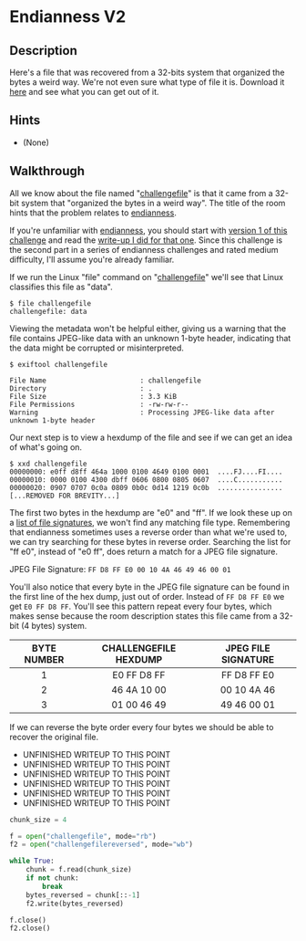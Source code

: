 # Endianness V2

## Description

Here's a file that was recovered from a 32-bits system that organized the bytes a weird way. We're not even sure what type of file it is. Download it [here](https://artifacts.picoctf.net/c_titan/112/challengefile "Pico CTF link to download challenge file") and see what you can get out of it.

## Hints

* (None)

## Walkthrough

All we know about the file named "[challengefile](./challengefile "Mysterious file")" is that it came from a 32-bit system that "organized the bytes in a weird way". The title of the room hints that the problem relates to [endianness](https://www.freecodecamp.org/news/what-is-endianness-big-endian-vs-little-endian/ "freeCodeCamp article on little and big endian").

If you're unfamiliar with [endianness](https://www.freecodecamp.org/news/what-is-endianness-big-endian-vs-little-endian/ "freeCodeCamp article on little and big endian"), you should start with [version 1 of this challenge](https://play.picoctf.org/practice/challenge/414 "Pico CTF endianness challenge") and read the [write-up I did for that one](../../General-Skills/Endianness/ "Endianness V1 writeup"). Since this challenge is the second part in a series of endianness challenges and rated medium difficulty, I'll assume you're already familiar.

If we run the Linux "file" command on "[challengefile](./challengefile "Mysterious file")" we'll see that Linux classifies this file as "data".

```
$ file challengefile
challengefile: data
```

Viewing the metadata won't be helpful either, giving us a warning that the file contains JPEG-like data with an unknown 1-byte header, indicating that the data might be corrupted or misinterpreted.

```
$ exiftool challengefile

File Name                       : challengefile
Directory                       : .
File Size                       : 3.3 KiB
File Permissions                : -rw-rw-r--
Warning                         : Processing JPEG-like data after unknown 1-byte header
```

Our next step is to view a hexdump of the file and see if we can get an idea of what's going on.

```
$ xxd challengefile
00000000: e0ff d8ff 464a 1000 0100 4649 0100 0001  ....FJ....FI....
00000010: 0000 0100 4300 dbff 0606 0800 0805 0607  ....C...........
00000020: 0907 0707 0c0a 0809 0b0c 0d14 1219 0c0b  ................
[...REMOVED FOR BREVITY...]
```

The first two bytes in the hexdump are "e0" and "ff". If we look these up on a [list of file signatures](https://en.wikipedia.org/wiki/List_of_file_signatures "List of file signatures on Wikipedia"), we won't find any matching file type. Remembering that endianness sometimes uses a reverse order than what we're used to, we can try searching for these bytes in reverse order. Searching the list for "ff e0", instead of "e0 ff", does return a match for a JPEG file signature.

JPEG File Signature:
```FF D8 FF E0 00 10 4A 46 49 46 00 01```

You'll also notice that every byte in the JPEG file signature can be found in the first line of the hex dump, just out of order. Instead of ```FF D8 FF E0``` we get ```E0 FF D8 FF```. You'll see this pattern repeat every four bytes, which makes sense because the room description states this file came from a 32-bit (4 bytes) system.

| **BYTE NUMBER** | **CHALLENGEFILE HEXDUMP** | **JPEG FILE SIGNATURE** |
|:---------------:|:-------------------------:|:-----------------------:|
| 1               | E0 FF D8 FF               | FF D8 FF E0             |
| 2               | 46 4A 10 00               | 00 10 4A 46             |
| 3               | 01 00 46 49               | 49 46 00 01             |

If we can reverse the byte order every four bytes we should be able to recover the original file.


* UNFINISHED WRITEUP TO THIS POINT
* UNFINISHED WRITEUP TO THIS POINT
* UNFINISHED WRITEUP TO THIS POINT
* UNFINISHED WRITEUP TO THIS POINT
* UNFINISHED WRITEUP TO THIS POINT
* UNFINISHED WRITEUP TO THIS POINT


```python
chunk_size = 4

f = open("challengefile", mode="rb")
f2 = open("challengefilereversed", mode="wb")

while True:
    chunk = f.read(chunk_size)
    if not chunk:
        break
    bytes_reversed = chunk[::-1]
    f2.write(bytes_reversed)

f.close()
f2.close()
```
